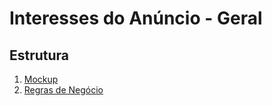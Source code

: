 # Interesses do Anúncio - Geral

## Estrutura
1. [Mockup](mockup/produto.mockup.md)
2. [Regras de Negócio](regras%20de%20negócio/produto.bdd.md)